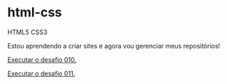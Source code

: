 # html-css
 HTML5 CSS3

Estou aprendendo a criar sites e agora vou gerenciar meus repositórios!

<a href ="https://matheusmoreirabavosi.github.io/html-css/desafios/desafio010/desafio010.html" target="_blank">Executar o desafio 010.</a>

<a href ="https://matheusmoreirabavosi.github.io/html-css/desafios/desafio011/desafio011.html" target="_blank">Executar o desafio 011.</a>